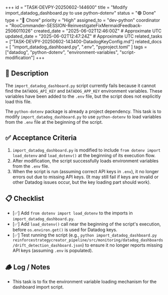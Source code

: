 +++
id = "TASK-DEVPY-20250602-144600"
title = "Modify import_datadog_dashboard.py to use python-dotenv"
status = "🟢 Done"
type = "🔧 Chore"
priority = "High"
assigned_to = "dev-python"
coordinator = "RooCommander-SESSION-ReinvestigateFixMermaidFeedback-2506011026"
created_date = "2025-06-02T12:46:00Z" # Approximate UTC
updated_date = "2025-06-02T12:47:24Z" # Approximate UTC
related_tasks = ["TASK-DEVPY-20250602-143400-DatadogKeyConfig.md"]
related_docs = [
    "import_datadog_dashboard.py",
    ".env",
    "pyproject.toml"
]
tags = ["datadog", "python-dotenv", "environment-variables", "script-modification"]
+++

## 📝 Description

The `import_datadog_dashboard.py` script currently fails because it cannot find the `DATADOG_API_KEY` and `DATADOG_APP_KEY` environment variables. These variables have been added to the `.env` file, but the script does not explicitly load this file.

The `python-dotenv` package is already a project dependency. This task is to modify `import_datadog_dashboard.py` to use `python-dotenv` to load variables from the `.env` file at the beginning of the script.

## ✅ Acceptance Criteria

1.  `import_datadog_dashboard.py` is modified to include `from dotenv import load_dotenv` and `load_dotenv()` at the beginning of its execution flow.
2.  After modification, the script successfully loads environment variables from the `.env` file.
3.  When the script is run (assuming correct API keys in `.env`), it no longer errors out due to missing API keys. (It may still fail if keys are invalid or other Datadog issues occur, but the key loading part should work).

## 📋 Checklist

- [✅] Add `from dotenv import load_dotenv` to the imports in `import_datadog_dashboard.py`.
- [✅] Add `load_dotenv()` call near the beginning of the script's execution, before `os.environ.get()` is used for Datadog keys.
- [✅] Test running the script (e.g., `python import_datadog_dashboard.py reinforcestrategycreator_pipeline/src/monitoring/datadog_dashboards/drift_detection_dashboard.json`) to ensure it no longer reports missing API keys (assuming `.env` is populated).

## 🪵 Log / Notes

- This task is to fix the environment variable loading mechanism for the dashboard import script.